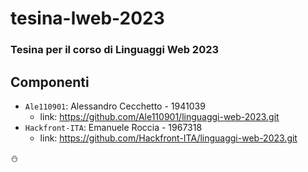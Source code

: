 # tesina-lweb-2023

### Tesina per il corso di Linguaggi Web 2023

## Componenti
- ```Ale110901```: Alessandro Cecchetto - 1941039
  - link: https://github.com/Ale110901/linguaggi-web-2023.git
- ```Hackfront-ITA```: Emanuele Roccia - 1967318
  - link: https://github.com/Hackfront-ITA/linguaggi-web-2023.git

:snowman:

